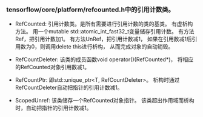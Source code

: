 ### tensorflow/core/platform/refcounted.h中的引用计数类。

- RefCounted: 引用计数类。是所有需要进行引用计数的类的基类。
有虚析构方法。
用一个mutable std::atomic\_int\_fast32\_t变量储存引用计数。
有方法Ref，把引用计数加1。
有方法UnRef，把引用计数减1，
如果在引用数减1后引用数为0，则调用delete this进行析构，
从而完成对象的自动销毁。

- RefCountDeleter: 该类的成员函数void operator()(RefCounted\*)，
将相应的RefCounted对象引用数减1。

- RefCountPtr: 即std::unique\_ptr\<T, RefCountDeleter\>。
析构时通过RefCountDeleter自动把指针的引用计数减1。

- ScopedUnref: 该类储存一个RefCounted对象指针。
该类超出作用域而析构时，自动把指针的引用计数减1。
